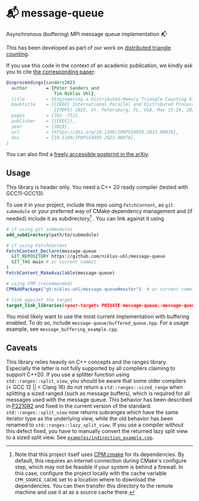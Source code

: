 # 📬 message-queue

Asynchronous (buffering) MPI message queue implementation 📬

This has been developed as part of our work on [distributed triangle counting](https://github.com/niklas-uhl/katric).

If you use this code in the context of an academic publication, we kindly ask you to cite [the corresponding paper](https://doi.org/10.1109/IPDPS54959.2023.00076):

```bibtex
@inproceedings{sanders2023
  author       = {Peter Sanders and
                  Tim Niklas Uhl},
  title        = {Engineering a Distributed-Memory Triangle Counting Algorithm},
  booktitle    = {{IEEE} International Parallel and Distributed Processing Symposium,
                  {IPDPS} 2023, St. Petersburg, FL, USA, May 15-19, 2023},
  pages        = {702--712},
  publisher    = {{IEEE}},
  year         = {2023},
  url          = {https://doi.org/10.1109/IPDPS54959.2023.00076},
  doi          = {10.1109/IPDPS54959.2023.00076},
}
```

You can also find a [freely accessible postprint in the arXiv](https://arxiv.org/abs/2302.11443).

## Usage
This library is header only. You need a C++ 20 ready compiler (tested with GCC11-GCC13).

To use it in your project, include this repo using `FetchContent`, as `git submodule` or your preferred way of CMake dependency management and (if needed) include it as subdirectory[^1] . You can link against it using

``` cmake
# if using git submodules
add_subdirectory(path/to/submodule)

# if using FetchContent
FetchContent_Declare(message-queue
  GIT_REPOSITORY https://github.com/niklas-uhl/message-queue
  GIT_TAG main # or current commit
)
FetchContent_MakeAvailable(message-queue)

# using CPM (recommended)
CPMAddPackage("gh:niklas-uhl/message-queue#master")  # or current commit

# link against the target
target_link_libraries(<your-target> PRIVATE message-queue::message-queue)
```

You most likely want to use the most current implementation with buffering enabled. To do so, include `message-queue/buffered_queue.hpp`. For a usage example, see `message_buffering_example.cpp`.

## Caveats
This library relies heavily on C++ concepts and the ranges library. Especially
the latter is not fully supported by all compilers claiming to support C++20. If
you use a splitter function using `std::ranges::split_view`, you should be aware
that some older compilers (< GCC 12 || < Clang 16) do not return a
`std::ranges::sized_range` when splitting a sized ranged (such as message
buffers), which is required for all messages used with the message queue. This
behavior has been described in [P2210R2](https://wg21.link/P2210R2) and fixed in
the current version of the standard. `std::ranges::split_view` now returns
subranges which have the same iterator type as the underlying view, while the
old behavior has been renamed to `std::ranges::lazy_split_view`. If you use a
compiler without this defect fixed, you have to manually convert the returned
lazy split view to a sized split view. See
[`examples/indirection_example.cpp`](./examples/indirection_example.cpp).
 

[^1]: Note that this project itself uses [CPM.cmake](https://github.com/cpm-cmake/CPM.cmake) for its dependencies. By default, this requires an internet connection during CMake's configure step, which may not be feasible if your system is behind a firewall. In this case, configure the project locally with the cache variable `CPM_SOURCE_CACHE` set to a location where to download the dependencies. You can then transfer this directory to the remote machine and use it at as a source cache there.
